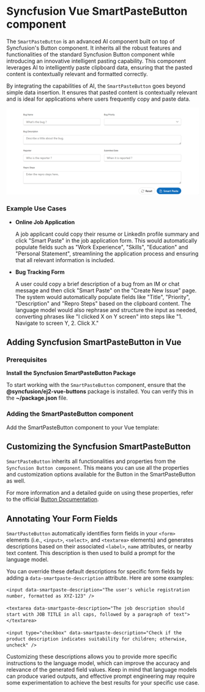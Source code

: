 # Syncfusion Vue SmartPasteButton component

The `SmartPasteButton` is an advanced AI component built on top of Syncfusion's Button component. It inherits all the robust features and functionalities of the standard Syncfusion Button component while introducing an innovative intelligent pasting capability. This component leverages AI to intelligently paste clipboard data, ensuring that the pasted content is contextually relevant and formatted correctly.

By integrating the capabilities of AI, the `SmartPasteButton` goes beyond simple data insertion. It ensures that pasted content is contextually relevant and is ideal for applications where users frequently copy and paste data.

![Gif image of SmartPasteButton](./images/smartpaste.gif)

### Example Use Cases

* **Online Job Application**

   A job applicant could copy their resume or LinkedIn profile summary and click "Smart Paste" in the job application form. This would automatically populate fields such as "Work Experience", "Skills", "Education" and "Personal Statement", streamlining the application process and ensuring that all relevant information is included.

* **Bug Tracking Form**

   A user could copy a brief description of a bug from an IM or chat message and then click "Smart Paste" on the "Create New Issue" page. The system would automatically populate fields like "Title", "Priority", "Description" and "Repro Steps" based on the clipboard content. The language model would also rephrase and structure the input as needed, converting phrases like "I clicked X on Y screen" into steps like "1. Navigate to screen Y, 2. Click X."

## Adding Syncfusion SmartPasteButton in Vue

### Prerequisites

**Install the Syncfusion SmartPasteButton Package**

To start working with the `SmartPasteButton` component, ensure that the **@syncfusion/ej2-vue-buttons** package is installed. You can verify this in the **~/package.json** file.

### Adding the SmartPasteButton component

Add the SmartPasteButton component to your Vue template:


<template>
  <ejs-smartpastebutton id="smart-paste-button" content="Smart Paste" :aiAssistHandler="serverAIRequest"></ejs-smartpastebutton>
</template>

<script lang="ts">
import { defineComponent } from 'vue';
import { SmartPasteButton } from '@syncfusion/ej2-vue-buttons';

export default defineComponent({
  name: 'App',
  components: {
    'ejs-smartpastebutton': SmartPasteButton
  },
  methods: {
    async serverAIRequest(options: any) {
      let output: string | null = '';
      try {
        output = await (window as any).AzureAIRequest(options) as string;
        output = output.replace('END_RESPONSE', '')
      } catch (error) {
        console.error("Error:", error);
      }
      return output;
    }
  }
});
</script>


## Customizing the Syncfusion SmartPasteButton

`SmartPasteButton` inherits all functionalities and properties from the `Syncfusion Button component`. This means you can use all the properties and customization options available for the Button in the SmartPasteButton as well.

For more information and a detailed guide on using these properties, refer to the official [Button Documentation](https://ej2.syncfusion.com/vue/documentation/button/getting-started).

## Annotating Your Form Fields

`SmartPasteButton` automatically identifies form fields in your `<form>` elements (i.e., `<input>`, `<select>`, and `<textarea>` elements) and generates descriptions based on their associated `<label>`, `name` attributes, or nearby text content. This description is then used to build a prompt for the language model.

You can override these default descriptions for specific form fields by adding a `data-smartpaste-description` attribute. Here are some examples:

```
<input data-smartpaste-description="The user's vehicle registration number, formatted as XYZ-123" />

<textarea data-smartpaste-description="The job description should start with JOB TITLE in all caps, followed by a paragraph of text"></textarea>

<input type="checkbox" data-smartpaste-description="Check if the product description indicates suitability for children; otherwise, uncheck" />
```

Customizing these descriptions allows you to provide more specific instructions to the language model, which can improve the accuracy and relevance of the generated field values. Keep in mind that language models can produce varied outputs, and effective prompt engineering may require some experimentation to achieve the best results for your specific use case.
